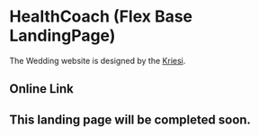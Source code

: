 ﻿# HealthCoach (Flex Base LandingPage)

The Wedding website is designed by the [Kriesi]( https://kriesi.at/themes/enfold-health-coach/
).

## Online Link



## This landing page will be completed soon.
